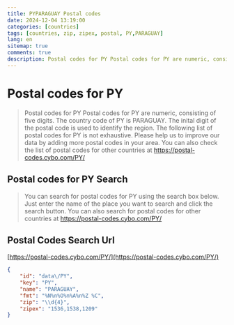 ```yaml
---
title: PYPARAGUAY Postal codes 
date: 2024-12-04 13:19:00
categories: [countries]
tags: [countries, zip, zipex, postal, PY,PARAGUAY]
lang: en
sitemap: true
comments: true
description: Postal codes for PY Postal codes for PY are numeric, consisting of five digits. The country code of PY is PARAGUAY. The inital digit of the postal code is used to identify the region. The following list of postal codes for PY is not exhaustive. Please help us to improve our data by adding more postal codes in your area. You can also check the list of postal codes for other countries at https://postal-codes.cybo.com/PY/
---
```


# Postal codes for PY
> Postal codes for PY Postal codes for PY are numeric, consisting of five digits. The country code of PY is PARAGUAY. The inital digit of the postal code is used to identify the region. The following list of postal codes for PY is not exhaustive. Please help us to improve our data by adding more postal codes in your area. You can also check the list of postal codes for other countries at https://postal-codes.cybo.com/PY/

## Postal codes for PY Search 
> You can search for postal codes for PY using the search box below. Just enter the name of the place you want to search and click the search button. You can also search for postal codes for other countries at https://postal-codes.cybo.com/PY/

## Postal Codes Search Url

[https://postal-codes.cybo.com/PY/](https://postal-codes.cybo.com/PY/)
```json
{
    "id": "data\/PY",
    "key": "PY",
    "name": "PARAGUAY",
    "fmt": "%N%n%O%n%A%n%Z %C",
    "zip": "\\d{4}",
    "zipex": "1536,1538,1209"
}
```
